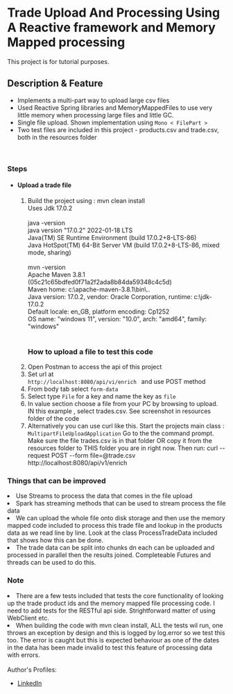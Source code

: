 # Trade Upload And Processing Using A Reactive framework and Memory Mapped processing

This project is for tutorial purposes.<br />

<h2>Description & Feature</h2>
<ul>
  <li>Implements a multi-part way to upload large csv files</li>
    <li>Used Reactive Spring libraries and MemoryMappedFiles to use very little memory when
        processing large files and little GC.
    </li>
  <li>Single file upload. Shown implementation using <code>Mono < FilePart ></code></li>
  <li>Two test files are included in this project - products.csv and trade.csv, both in the resources folder</li>
</ul>
<br/>

<h3>Steps</h3>
<ul>
  <li><h4>Upload a trade file</h4>
  
  <ol>
    <li>Build the project using : mvn clean install 
    </br>
     Uses Jdk 17.0.2
   </li>
      </li>  
      <br>
        java -version
<br>
        java version "17.0.2" 2022-01-18 LTS
 <br>
        Java(TM) SE Runtime Environment (build 17.0.2+8-LTS-86)
 <br>
        Java HotSpot(TM) 64-Bit Server VM (build 17.0.2+8-LTS-86, mixed mode, sharing)
 <br>
 <br>
        mvn -version
 <br>
        Apache Maven 3.8.1 (05c21c65bdfed0f71a2f2ada8b84da59348c4c5d)
 <br>
        Maven home: c:\apache-maven-3.8.1\bin\..
 <br>
        Java version: 17.0.2, vendor: Oracle Corporation, runtime: c:\jdk-17.0.2
 <br>
        Default locale: en_GB, platform encoding: Cp1252
 <br>
        OS name: "windows 11", version: "10.0", arch: "amd64", family: "windows"
 <br>
 <br>
    </li>

<h3>How to upload a file to test this code</h3>
    <li>Open Postman to access the api of this project</li>
    <li>Set url at<br /><code>http://localhost:8080/api/vi/enrich </code> and use POST method</li>
    <li>From body tab select <code>form-data</code></li>
    <li>Select type <code>File</code> for a key and name the key as <code>file</code></li>
    <li>In value section choose a file from your PC by browsing to upload. IN this example , select trades.csv. See screenshot in resources folder of the code</li>
    <li>Alternatively you can use curl like this.
        Start the projects main class : <code>MultipartFileUploadApplication</code>
        Go to the the command prompt.
        Make sure the file trades.csv is in that folder OR copy it from the resources folder to THIS folder
        you are in right now.
        Then run: curl --request POST --form file=@trade.csv http://localhost:8080/api/v1/enrich
  </ol>

</li>
</ul>

<h3>Things that can be improved</h3>
 <li>Use Streams to process the data that comes in the file upload</li>
 <li>Spark has streaming methods that can be used to stream process the file data</li>
 <li>We can upload the whole file onto disk storage and then use the memory mapped code included
to process this trade file and lookup in the products data as we read line by line.
Look at the class ProcessTradeData included that shows how this can be done.</li>
<li>
The trade data can be split into chunks dn each can be uploaded and processed
in parallel then the results joined. Completeable Futures and threads can be 
used to do this.
</li>
<h3>Note</h3>
<li>There are a few tests included that tests the core functionality of looking up the trade product ids
and the memory mapped file processing code. I need to add tests for the RESTful api side.
Strightforward matter of using WebClient etc.
</li>

<li>
When building the code with mvn clean install, ALL the tests wil run, one throws an exception by design
and this is logged by log.error so we test this too. 
The error is caught but this is expected behaviour as one of the dates in the data has been
made invalid to test this feature of processing data with errors.
</li>
<br />
Author's Profiles:
<ul>
  <li><a href="https://www.linkedin.com/in/ashish-patel-95850310">LinkedIn</a></li>
</ul>
